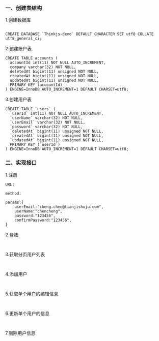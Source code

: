 ### 一、创建表结构
1.创建数据库
```

CREATE DATABASE `Thinkjs-demo` DEFAULT CHARACTER SET utf8 COLLATE utf8_general_ci;

```

2.创建账户表
```
CREATE TABLE accounts (
  accountId int(11) NOT NULL AUTO_INCREMENT,
  company varchar(32) NOT NULL,
  deletedAt bigint(11) unsigned NOT NULL,
  createdAt bigint(11) unsigned NOT NULL,
  updatedAt bigint(11) unsigned NOT NULL,
  PRIMARY KEY (accountId)
) ENGINE=InnoDB AUTO_INCREMENT=1 DEFAULT CHARSET=utf8;

```


3.创建用户表
```
CREATE TABLE `users` (
  `userId` int(11) NOT NULL AUTO_INCREMENT,
  `userName` varchar(32) NOT NULL,
  `userEmail` varchar(32) NOT NULL,
  `password` varchar(32) NOT NULL,
  `deletedAt` bigint(11) unsigned NOT NULL,
  `createdAt` bigint(11) unsigned NOT NULL,
  `updatedAt` bigint(11) unsigned NOT NULL,
  PRIMARY KEY (`userId`)
) ENGINE=InnoDB AUTO_INCREMENT=1 DEFAULT CHARSET=utf8;

```


### 二、实现接口
1.注册
```
URL:

method:

params:{
    userEmail:"cheng.chen@tianjishuju.com",
    userName:"chencheng",
    password:"123456",
    confirmPassword:"123456",
}
```

2.登陆
```


```

3.获取分页用户列表
```


```

4.添加用户
```


```

5.获取单个用户的编辑信息
```


```

6.更新单个用户的信息
```


```

7.删除用户信息
```


```